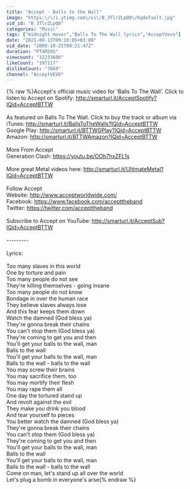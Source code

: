 ```yaml
---
title: "Accept - Balls to the Wall"
image: "https:\/\/i.ytimg.com\/vi\/B_3TlrZLpQ0\/hqdefault.jpg"
vid_id: "B_3TlrZLpQ0"
categories: "Music"
tags: ["midnight mover","Balls To The Wall lyrics","AcceptVevo"]
date: "2021-09-13T09:10:05+03:00"
vid_date: "2009-10-25T09:21:47Z"
duration: "PT4M29S"
viewcount: "32233606"
likeCount: "197117"
dislikeCount: "7669"
channel: "AcceptVEVO"
---
```

{% raw %}Accept's official music video for 'Balls To The Wall'. Click to listen to Accept on Spotify: <a rel="nofollow" target="blank" href="http://smarturl.it/AcceptSpotify?IQid=AcceptBTTW">http://smarturl.it/AcceptSpotify?IQid=AcceptBTTW</a><br /><br />As featured on Balls To The Wall. Click to buy the track or album via<br />iTunes: <a rel="nofollow" target="blank" href="http://smarturl.it/BallsToTheWalls?IQid=AcceptBTTW">http://smarturl.it/BallsToTheWalls?IQid=AcceptBTTW</a><br />Google Play: <a rel="nofollow" target="blank" href="http://smarturl.it/BTTWGPlay?IQid=AcceptBTTW">http://smarturl.it/BTTWGPlay?IQid=AcceptBTTW</a><br />Amazon: <a rel="nofollow" target="blank" href="http://smarturl.it/BTTWAmazon?IQid=AcceptBTTW">http://smarturl.it/BTTWAmazon?IQid=AcceptBTTW</a><br /><br />More From Accept<br />Generation Clash: <a rel="nofollow" target="blank" href="https://youtu.be/OOh7hxZFL1s">https://youtu.be/OOh7hxZFL1s</a><br /><br />More great Metal videos here: <a rel="nofollow" target="blank" href="http://smarturl.it/UltimateMetal?IQid=AcceptBTTW">http://smarturl.it/UltimateMetal?IQid=AcceptBTTW</a><br /><br />Follow Accept<br />Website: <a rel="nofollow" target="blank" href="http://www.acceptworldwide.com/">http://www.acceptworldwide.com/</a><br />Facebook: <a rel="nofollow" target="blank" href="https://www.facebook.com/accepttheband">https://www.facebook.com/accepttheband</a><br />Twitter: <a rel="nofollow" target="blank" href="https://twitter.com/accepttheband">https://twitter.com/accepttheband</a><br /><br />Subscribe to Accept on YouTube: <a rel="nofollow" target="blank" href="http://smarturl.it/AcceptSub?IQid=AcceptBTTW">http://smarturl.it/AcceptSub?IQid=AcceptBTTW</a><br /><br />---------<br /><br />Lyrics:<br /><br />Too many slaves in this world<br />One by torture and pain<br />Too many people do not see<br />They're killing themselves - going insane<br />Too many people do not know<br />Bondage in over the human race<br />They believe slaves always lose<br />And this fear keeps them down<br />Watch the damned (God bless ya)<br />They're gonna break their chains<br />You can't stop them (God bless ya)<br />They're coming to get you and then<br />You'll get your balls to the wall, man<br />Balls to the wall<br />You'll get your balls to the wall, man<br />Balls to the wall - balls to the wall<br />You may screw their brains<br />You may sacrifice them, too<br />You may mortify their flesh<br />You may rape them all<br />One day the tortured stand up<br />And revolt against the evil<br />They make you drink you blood<br />And tear yourself to pieces<br />You better watch the damned (God bless ya)<br />They're gonna break their chains<br />You can't stop them (God bless ya)<br />They're coming to get you and then<br />You'll get your balls to the wall, man<br />Balls to the wall<br />You'll get your balls to the wall, man<br />Balls to the wall - balls to the wall<br />Come on man, let's stand up all over the world<br />Let's plug a bomb in everyone's arse{% endraw %}

